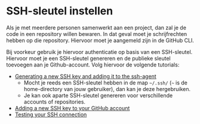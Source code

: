 # SSH-sleutel instellen

Als je met meerdere personen samenwerkt aan een project, dan zal je de code in een repository willen bewaren. In dat geval moet je schrijfrechten hebben op die repository. Hiervoor moet je aangemeld zijn in de GitHub CLI.

Bij voorkeur gebruik je hiervoor authenticatie op basis van een SSH-sleutel. Hiervoor moet je een SSH-sleutel genereren en de publieke sleutel toevoegen aan je Github-account. Volg hiervoor de volgende tutorials:

- [Generating a new SSH key and adding it to the ssh-agent](https://docs.github.com/en/authentication/connecting-to-github-with-ssh/generating-a-new-ssh-key-and-adding-it-to-the-ssh-agent)
  - Mocht je reeds een SSH-sleutel hebben in de map `~/.ssh/` (`~` is de home-directory van jouw gebruiker), dan kan je deze hergebruiken.
  - Je kan ook aparte SSH-sleutel genereren voor verschillende accounts of repositories.
- [Adding a new SSH key to your GitHub account](https://docs.github.com/en/authentication/connecting-to-github-with-ssh/adding-a-new-ssh-key-to-your-github-account)
- [Testing your SSH connection](https://docs.github.com/en/authentication/connecting-to-github-with-ssh/testing-your-ssh-connection)

